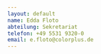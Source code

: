 ```yaml
---
layout: default
name: Edda Floto
abteilung: Sekretariat
telefon: +49 5531 9320-0
email: e.floto@colorplus.de
---
```


